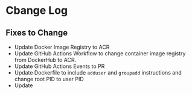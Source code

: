 # Cbange Log 

## Fixes to Change

- Update Docker Image Registry to ACR
- Update GitHub Actions Workflow to change container image registry from DockerHub to ACR.
- Update GitHub Actions Events to PR
- Update Dockerfile to include `adduser` and `groupadd` instructions and change root PID to user PID
- Update